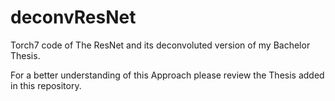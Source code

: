 # deconvResNet
Torch7 code of The ResNet and its deconvoluted version of my Bachelor Thesis.

For a better understanding of this Approach please review the Thesis added in this repository.
